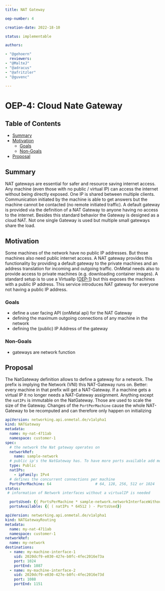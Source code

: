 ```yaml
---
title: NAT Gateway

oep-number: 4

creation-date: 2022-18-10

status: implementable

authors:

- "@gehoern"
  reviewers:
- "@MalteJ"
- "@adracus"
- "@afritzler"
- "@guvenc"

---
```


# OEP-4: Cloud Nate Gateway

## Table of Contents

- [Summary](#summary)
- [Motivation](#motivation)
    - [Goals](#goals)
    - [Non-Goals](#non-goals)
- [Proposal](#proposal)

## Summary
NAT gateways are essential for safer and resource saving internet access. Any machine (even those with no public / virtual IP) can access the internet without being directly exposed. One IP is shared between multiple clients. Communication initiated by the machine is able to get answers but the machine cannot be contacted (no remote initiated traffic). A default gateway is provided via the definition of a NAT Gateway to anyone having no access to the internet. Besides this standard behavior the Gateway is designed as a cloud NAT. Not one single Gateway is used but multiple small gateways share the load.

## Motivation
Some machines of the network have no public IP addresses. But those machines also need public internet access. A NAT gateway provides this functionality by providing a default gateway to the private machines and an address translation for incoming and outgoing traffic. OnMetal needs also to provide access to private machines (e.g. downloading container images). A standard setup is to use a VirtualIp ([OEP-1](01-networking-integration.md)) but this exposes the machines with a public IP address. This service introduces NAT gateway for everyone not having a public IP address.

### Goals
- define a user facing API (onMetal api) for the NAT Gateway
- defining the maximum outgoing connections of any machine in the network
- defining the (public) IP Address of the gateway

### Non-Goals
- gateways are network function 

## Proposal
The NatGateway definition allows to define a gateway for a network. The prefix is implying the Network (VNI) this NAT-Gateway runs on. Better: every machine in that prefix will get a NAT-Gateway. If a machine gets a virtual IP it no longer needs a NAT-Gateway assignment. Anything except the `natIPs` is immutable on the NatGateway. Those are used to scale the size of the Gateway. Changes of the `PortPerMachine` cause the whole NAT-Gateway to be recomputed and can therefore only happen on initializing

```yaml
apiVersion: networking.api.onmetal.de/v1alpha1
kind: NATGateway
metadata:
  name: my-nat-4711ab
  namespace: customer-1
spec:
  # the network the Nat gateway operates on
  networkRef: 
    name: sample-network
  # public ip's the NatGateway has. To have more ports available add more IP addresses 
  type: Public
  natIPs:
    - ipFamily: IPv4
  # defines the concurrent connections per machine
  PortsPerMachine: 64                    # 64, 128, 256, 512 or 1024
status:
 # information of Network interfaces without a virtualIP is needed

  portsUsed: {{ PortsPerMachine * sample-network.networkInterfaceWithoutVirtualIP }}
  portsAvailable: {{ ( natIPs * 64512 ) - PortsUsed}}
```

```yaml
apiVersion: networking.api.onmetal.de/v1alpha1
kind: NATGatewayRouting
metadata:
  name: my-nat-4711ab
  namespace: customer-1
networkRef:
  name: my-network
destinations:
  - name: my-machine-interface-1
    uid: 2020dcf9-e030-427e-b0fc-4fec2016e73a
    port: 1024
    portEnd: 1087
  - name: my-machine-interface-2
    uid: 2020dcf9-e030-427e-b0fc-4fec2016e73d
    port: 1088
    portEnd: 1151
```
